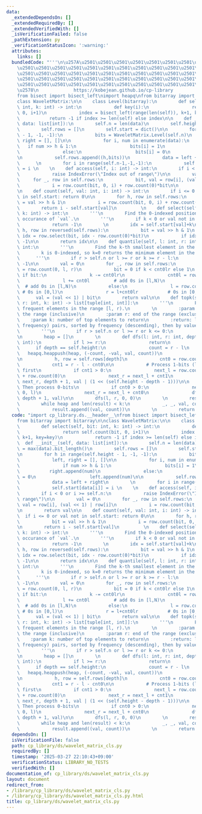 ```yaml
---
data:
  _extendedDependsOn: []
  _extendedRequiredBy: []
  _extendedVerifiedWith: []
  _isVerificationFailed: false
  _pathExtension: py
  _verificationStatusIcon: ':warning:'
  attributes:
    links: []
  bundledCode: "'''\n\u257A\u2501\u2501\u2501\u2501\u2501\u2501\u2501\u2501\u2501\u2501\
    \u2501\u2501\u2501\u2501\u2501\u2501\u2501\u2501\u2501\u2501\u2501\u2501\u2501\
    \u2501\u2501\u2501\u2501\u2501\u2501\u2501\u2501\u2501\u2501\u2501\u2501\u2501\
    \u2501\u2501\u2501\u2501\u2501\u2501\u2501\u2501\u2501\u2501\u2501\u2501\u2501\
    \u2501\u2501\u2501\u2501\u2501\u2501\u2501\u2501\u2501\u2501\u2501\u2501\u2501\
    \u2578\n             https://kobejean.github.io/cp-library               \n'''\n\
    from bisect import bisect_left\nimport heapq\nfrom bitarray import bitarray\n\n\
    class WaveletMatrix:\n\n    class Level(bitarray):\n        def select(self, bit:\
    \ int, k: int) -> int:\n            def key(i):\n                return self.count(bit,\
    \ 0, i+1)\n            index = bisect_left(range(len(self)), k+1, key=key)\n \
    \           return -1 if index >= len(self) else index\n\n    def __init__(self,\
    \ data: list[int]):\n        self.n = len(data)\n        self.height = max(data).bit_length()\n\
    \        self.rows = []\n        self.start = dict()\n\n        for h in range(self.height\
    \ - 1, -1, -1):\n            bits = WaveletMatrix.Level(self.n)\n            left,\
    \ right = [], []\n\n            for i, num in enumerate(data):\n             \
    \   if num >> h & 1:\n                    bits[i] = 1\n                    right.append(num)\n\
    \                else:\n                    bits[i] = 0\n                    left.append(num)\n\
    \n            self.rows.append((h,bits))\n            data = left + right\n  \
    \      \n        for i in range(self.n-1,-1,-1):\n            self.start[data[i]]\
    \ = i \n    \n    def access(self, i: int) -> int:\n        if i < 0 or i >= self.n:\n\
    \            raise IndexError(\"Index out of range\")\n\n        val = 0\n   \
    \     for _, row in self.rows:\n            bit, val = row[i], (val << 1) | row[i]\n\
    \            i = row.count(bit, 0, i) + row.count(0)*bit\n\n        return val\n\
    \n    def count(self, val: int, i: int) -> int:\n        if i <= 0 or val not\
    \ in self.start: return 0\n\n        for h, row in self.rows:\n            bit\
    \ = val >> h & 1\n            i = row.count(bit, 0, i) + row.count(0)*bit\n\n\
    \        return i - self.start[val]\n         \n    def select(self, val: int,\
    \ k: int) -> int:\n        '''\n        Find the 0-indexed position of the `k+1`-th\
    \ occurance of `val`.\n        '''\n        if k < 0 or val not in self.start:\n\
    \            return -1\n        \n        idx = self.start[val]+k\n        for\
    \ h, row in reversed(self.rows):\n            bit = val >> h & 1\n           \
    \ idx = row.select(bit, idx - row.count(0)*bit)\n            if idx == -1: return\
    \ -1\n\n        return idx\n\n    def quantile(self, l: int, r: int, k: int) ->\
    \ int:\n        '''\n        Find the k-th smallest element in the range [l, r).\n\
    \        k is 0-indexed, so k=0 returns the minimum element in the range.\n  \
    \      '''\n        if r > self.n or l >= r or k >= r - l:\n            return\
    \ -1\n\n        val = 0\n        for _, row in self.rows:\n            cnt0lr\
    \ = row.count(0, l, r)\n            bit = 0 if k < cnt0lr else 1\n           \
    \ if bit:\n                k -= cnt0lr\n                cnt0l = row.count(0, l)\n\
    \                l += cnt0l         # add 0s in [l,N)\n                r += cnt0l+cnt0lr\
    \  # add 0s in [l,N)\n            else:\n                l = row.count(0, 0, l)\
    \ # 0s in [0,l)\n                r = l+cnt0lr           # 0s in [0,r)\n      \
    \      val = (val << 1) | bit\n        return val\n\n    def topk(self, l: int,\
    \ r: int, k: int) -> list[tuple[int, int]]:\n        '''\n        Find the k most\
    \ frequent elements in the range [l, r).\n        \n        :param l: start of\
    \ the range (inclusive)\n        :param r: end of the range (exclusive)\n    \
    \    :param k: number of top elements to return\n        :return: list of (value,\
    \ frequency) pairs, sorted by frequency (descending), then by value (descending)\n\
    \        '''\n        if r > self.n or l >= r or k <= 0:\n            return []\n\
    \n        heap = []\n        \n        def dfs(l: int, r: int, depth: int, val:\
    \ int):\n            if l >= r:\n                return\n            \n      \
    \      if depth == self.height:\n                count = r - l\n             \
    \   heapq.heappush(heap, (-count, -val, val, count))\n                return\n\
    \n            h, row = self.rows[depth]\n            cnt0 = row.count(0, l, r)\n\
    \            cnt1 = r - l - cnt0\n\n            # Process 1-bits (larger values)\
    \ first\n            if cnt1 > 0:\n                next_l = row.count(0, 0, l)\
    \ + row.count(0)\n                next_r = next_l + cnt1\n                dfs(next_l,\
    \ next_r, depth + 1, val | (1 << (self.height - depth - 1)))\n\n            #\
    \ Then process 0-bits\n            if cnt0 > 0:\n                next_l = row.count(0,\
    \ 0, l)\n                next_r = next_l + cnt0\n                dfs(next_l, next_r,\
    \ depth + 1, val)\n\n        dfs(l, r, 0, 0)\n        \n        result = []\n\
    \        while heap and len(result) < k:\n            _, _, val, count = heapq.heappop(heap)\n\
    \            result.append((val, count))\n        \n        return result\n"
  code: "import cp_library.ds.__header__\nfrom bisect import bisect_left\nimport heapq\n\
    from bitarray import bitarray\n\nclass WaveletMatrix:\n\n    class Level(bitarray):\n\
    \        def select(self, bit: int, k: int) -> int:\n            def key(i):\n\
    \                return self.count(bit, 0, i+1)\n            index = bisect_left(range(len(self)),\
    \ k+1, key=key)\n            return -1 if index >= len(self) else index\n\n  \
    \  def __init__(self, data: list[int]):\n        self.n = len(data)\n        self.height\
    \ = max(data).bit_length()\n        self.rows = []\n        self.start = dict()\n\
    \n        for h in range(self.height - 1, -1, -1):\n            bits = WaveletMatrix.Level(self.n)\n\
    \            left, right = [], []\n\n            for i, num in enumerate(data):\n\
    \                if num >> h & 1:\n                    bits[i] = 1\n         \
    \           right.append(num)\n                else:\n                    bits[i]\
    \ = 0\n                    left.append(num)\n\n            self.rows.append((h,bits))\n\
    \            data = left + right\n        \n        for i in range(self.n-1,-1,-1):\n\
    \            self.start[data[i]] = i \n    \n    def access(self, i: int) -> int:\n\
    \        if i < 0 or i >= self.n:\n            raise IndexError(\"Index out of\
    \ range\")\n\n        val = 0\n        for _, row in self.rows:\n            bit,\
    \ val = row[i], (val << 1) | row[i]\n            i = row.count(bit, 0, i) + row.count(0)*bit\n\
    \n        return val\n\n    def count(self, val: int, i: int) -> int:\n      \
    \  if i <= 0 or val not in self.start: return 0\n\n        for h, row in self.rows:\n\
    \            bit = val >> h & 1\n            i = row.count(bit, 0, i) + row.count(0)*bit\n\
    \n        return i - self.start[val]\n         \n    def select(self, val: int,\
    \ k: int) -> int:\n        '''\n        Find the 0-indexed position of the `k+1`-th\
    \ occurance of `val`.\n        '''\n        if k < 0 or val not in self.start:\n\
    \            return -1\n        \n        idx = self.start[val]+k\n        for\
    \ h, row in reversed(self.rows):\n            bit = val >> h & 1\n           \
    \ idx = row.select(bit, idx - row.count(0)*bit)\n            if idx == -1: return\
    \ -1\n\n        return idx\n\n    def quantile(self, l: int, r: int, k: int) ->\
    \ int:\n        '''\n        Find the k-th smallest element in the range [l, r).\n\
    \        k is 0-indexed, so k=0 returns the minimum element in the range.\n  \
    \      '''\n        if r > self.n or l >= r or k >= r - l:\n            return\
    \ -1\n\n        val = 0\n        for _, row in self.rows:\n            cnt0lr\
    \ = row.count(0, l, r)\n            bit = 0 if k < cnt0lr else 1\n           \
    \ if bit:\n                k -= cnt0lr\n                cnt0l = row.count(0, l)\n\
    \                l += cnt0l         # add 0s in [l,N)\n                r += cnt0l+cnt0lr\
    \  # add 0s in [l,N)\n            else:\n                l = row.count(0, 0, l)\
    \ # 0s in [0,l)\n                r = l+cnt0lr           # 0s in [0,r)\n      \
    \      val = (val << 1) | bit\n        return val\n\n    def topk(self, l: int,\
    \ r: int, k: int) -> list[tuple[int, int]]:\n        '''\n        Find the k most\
    \ frequent elements in the range [l, r).\n        \n        :param l: start of\
    \ the range (inclusive)\n        :param r: end of the range (exclusive)\n    \
    \    :param k: number of top elements to return\n        :return: list of (value,\
    \ frequency) pairs, sorted by frequency (descending), then by value (descending)\n\
    \        '''\n        if r > self.n or l >= r or k <= 0:\n            return []\n\
    \n        heap = []\n        \n        def dfs(l: int, r: int, depth: int, val:\
    \ int):\n            if l >= r:\n                return\n            \n      \
    \      if depth == self.height:\n                count = r - l\n             \
    \   heapq.heappush(heap, (-count, -val, val, count))\n                return\n\
    \n            h, row = self.rows[depth]\n            cnt0 = row.count(0, l, r)\n\
    \            cnt1 = r - l - cnt0\n\n            # Process 1-bits (larger values)\
    \ first\n            if cnt1 > 0:\n                next_l = row.count(0, 0, l)\
    \ + row.count(0)\n                next_r = next_l + cnt1\n                dfs(next_l,\
    \ next_r, depth + 1, val | (1 << (self.height - depth - 1)))\n\n            #\
    \ Then process 0-bits\n            if cnt0 > 0:\n                next_l = row.count(0,\
    \ 0, l)\n                next_r = next_l + cnt0\n                dfs(next_l, next_r,\
    \ depth + 1, val)\n\n        dfs(l, r, 0, 0)\n        \n        result = []\n\
    \        while heap and len(result) < k:\n            _, _, val, count = heapq.heappop(heap)\n\
    \            result.append((val, count))\n        \n        return result\n"
  dependsOn: []
  isVerificationFile: false
  path: cp_library/ds/wavelet_matrix_cls.py
  requiredBy: []
  timestamp: '2025-03-27 22:10:43+09:00'
  verificationStatus: LIBRARY_NO_TESTS
  verifiedWith: []
documentation_of: cp_library/ds/wavelet_matrix_cls.py
layout: document
redirect_from:
- /library/cp_library/ds/wavelet_matrix_cls.py
- /library/cp_library/ds/wavelet_matrix_cls.py.html
title: cp_library/ds/wavelet_matrix_cls.py
---
```

